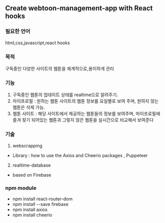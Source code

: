 ## Create webtoon-management-app with React hooks

### 필요한 언어 

html,css,javascript,react hooks

### 목적 

구독중인 다양한 사이트의 웹툰을 체계적으로,용이하게 관리

### 기능 

1. 구독중인 웹툰의 업데이트 상태를 realtime으로 알려주기.
2. 마이프로필 : 원하는 웹툰 사이트의 웹툰 정보를 요일별로 보여 주며, 원하지 않는 웹툰은 삭제 가능.
3. 웹툰 사이트 : 해당 사이트에서 제공하는 웹툰들의 정보를 보여주며, 마이프로필에 즐겨 찾기 되어있는 웹툰과 그렇지 않은 웹툰을 실시간으로 비교해서 보여준다

### 기술

1. webscrapping
- Library : how to use the Axios and Cheerio packages , Puppeteer
2. realtime-database
- based on Firebase 

### npm module

*  npm install react-router-dom
*  npm install --save firebase
*  npm install axios
*  npm install cheerio

